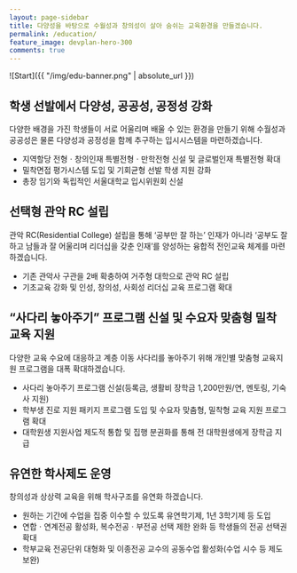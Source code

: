 ```yaml
---
layout: page-sidebar
title: 다양성을 바탕으로 수월성과 창의성이 살아 숨쉬는 교육환경을 만들겠습니다.
permalink: /education/
feature_image: devplan-hero-300
comments: true
---
```


![Start]({{ "/img/edu-banner.png" | absolute_url }})

## 학생 선발에서 다양성, 공공성, 공정성 강화
다양한 배경을 가진 학생들이 서로 어울리며 배울 수 있는 환경을 만들기 위해 수월성과 공공성은 물론 다양성과 공정성을 함께 추구하는 입시시스템을 마련하겠습니다.
* 지역할당 전형ㆍ창의인재 특별전형ㆍ만학전형 신설 및 글로벌인재 특별전형 확대
* 밀착면접 평가시스템 도입 및 기회균형 선발 학생 지원 강화
* 총장 임기와 독립적인 서울대학교 입시위원회 신설

## 선택형 관악 RC 설립
관악 RC(Residential College) 설립을 통해 ‘공부만 잘 하는’ 인재가 아니라 ‘공부도 잘하고 남들과 잘 어울리며 리더십을 갖춘 인재’를 양성하는 융합적 전인교육 체계를 마련하겠습니다.
* 기존 관악사 구관을 2배 확충하여 거주형 대학으로 관악 RC 설립
* 기초교육 강화 및 인성, 창의성, 사회성 리더십 교육 프로그램 확대

## “사다리 놓아주기” 프로그램 신설 및 수요자 맞춤형 밀착 교육 지원
다양한 교육 수요에 대응하고 계층 이동 사다리를 놓아주기 위해 개인별 맞춤형 교육지원 프로그램을 대폭 확대하겠습니다.
* 사다리 놓아주기 프로그램 신설(등록금, 생활비 장학금 1,200만원/연, 멘토링, 기숙사 지원)
* 학부생 진로 지원 패키지 프로그램 도입 및 수요자 맞춤형, 밀착형 교육 지원 프로그램 확대
* 대학원생 지원사업 제도적 통합 및 집행 분권화를 통해 전 대학원생에게 장학금 지급

## 유연한 학사제도 운영
창의성과 상상력 교육을 위해 학사구조를 유연화 하겠습니다.
* 원하는 기간에 수업을 집중 이수할 수 있도록 유연학기제, 1년 3학기제 등 도입
* 연합ㆍ연계전공 활성화, 복수전공ㆍ부전공 선택 제한 완화 등 학생들의 전공 선택권 확대
* 학부교육 전공단위 대형화 및 이종전공 교수의 공동수업 활성화(수업 시수 등 제도 보완)
